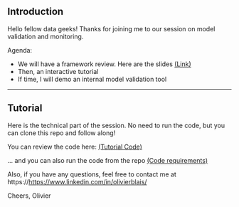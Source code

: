 ## Introduction
Hello fellow data geeks! Thanks for joining me to our session on model validation and monitoring.

Agenda:
* We will have a framework review. Here are the slides [(Link)](https://github.com/moovai/model_validation_tutorial/blob/master/Model_Validation_Framework.pdf "(Link)")
* Then, an interactive tutorial
* If time, I will demo an internal model validation tool
 
***
 
## Tutorial
Here is the technical part of the session. No need to run the code, but you can clone this repo and follow along!

You can review the code here:
[(Tutorial Code)](https://github.com/moovai/model_validation_tutorial/blob/master/Model%20Validation%20Tutorial.ipynb "(Tutorial Code)")

... and you can also run the code from the repo
[(Code requirements)](https://github.com/moovai/model_validation_tutorial/blob/master/requirements.txt "(Code requirements)")


Also, if you have any questions, feel free to contact me at https://https://www.linkedin.com/in/olivierblais/

 
  
Cheers,
Olivier